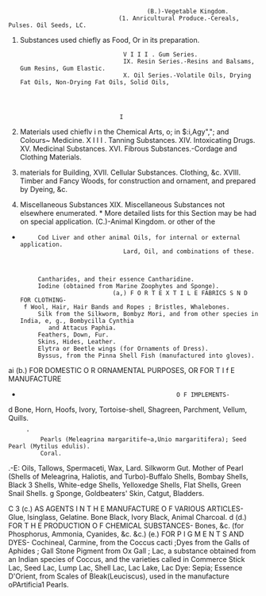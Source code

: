                                            (B.)-Vegetable Kingdom.
                                   (1. Anricultural Produce.-Cereals,    Pulses. Oil Seeds, LC.

1. Substances used chiefly as
 Food, Or in its preparation.


                                    V I I I . Gum Series.
                                    IX. Resin Series.-Resins and Balsams, Gum Resins, Gum Elastic.
                                    X. Oil Series.-Volatile Oils, Drying Fat Oils, Non-Drying Fat Oils, Solid Oils,




                                   I
2. Materials used chieflv i n
  the Chemical Arts, o; in $:i,Agy",";           and Colours~
  Medicine.                 X I I I . Tanning Substances.
                            XIV. Intoxicating Drugs.
                            XV. Medicinal Substances.
                            XVI. Fibrous Substances.-Cordage and Clothing Materials.
3. materials for Building, XVII. Cellular Substances.
       Clothing, &c.        XVIII. Timber and Fancy Woods, for construction and ornament, and prepared
                               by Dyeing, &c.
4. Miscellaneous Substances XIX. Miscellaneous Substances not elsewhere enumerated.
                  * More detailed lists for this Section may be had on special application.
                                              (C.)-Animal Kingdom.
                                                                                                   or other of the




  -          Cod Liver and other animal Oils, for internal or external application.
                                     Lard, Oil, and combinations of these.



             Cantharides, and their essence Cantharidine.
             Iodine (obtained from Marine Zoophytes and Sponge).
                                  (a,) F O R T E X T I L E FABRICS S N D FOR CLOTHING-
         f Wool, Hair, Hair Bands and Ropes ; Bristles, Whalebones.
             Silk from the Silkworm, Bombyz Mori, and from other species in India, e, g., Bombycilla Cynthia
                and Attacus Paphia.
             Feathers, Down, Fur.
             Skins, Hides, Leather.
             Elytra or Beetle wings (for Ornaments of Dress).
             Byssus, from the Pinna Shell Fish (manufactured into gloves).
  ai
              (b.) FOR DOMESTIC O R ORNAMENTAL PURPOSES, OR FOR T I f E MANUFACTURE
  +                                                 O F IMPLEMENTS-
  d          Bone, Horn, Hoofs, Ivory, Tortoise-shell, Shagreen, Parchment, Vellum, Quills.




         '
             Pearls (Meleagrina margaritife~a,Unio margaritifera); Seed Pearl (Mytilus edulis).
             Coral.
  .-E:       Oils, Tallows, Spermaceti, Wax, Lard.
             Silkworm Gut.
             Mother of Pearl (Shells of Meleagrina, Haliotis, and Turbo)-Buffalo Shells, Bombay Shells, Black
   3            Shells, White-edge Shells, Yelloxedge Shells, Flat Shells, Green Snail Shells.
   g         Sponge, Goldbeaters' Skin, Catgut, Bladders.

  C
   3                   (c.) AS AGENTS I N T H E MANUFACTURE O F VARIOUS ARTICLES-
             Glue, Isinglass, Gelatine.
             Bone Black, Ivory Black, Animal Charcoal.
  d                         (d.) FOR T H E PRODUCTION O F CHEMICAL SUBSTANCES-
             Bones, &c. (for Phosphorus, Ammonia, Cyanides, &c. &c.)
                                            (e.) FOR P I G M E N T S AND DYES-
             Cochineal, Carmine, from the Coccus cacti ;Dyes from the Galls of Aphides ; Gall Stone Pigment from
               Ox Gall ; Lac, a substance obtained from an Indian species of Coccus, and the varieties called in
              Commerce Stick Lac, Seed Lac, Lump Lac, Shell Lac, Lac Lake, Lac Dye: Sepia; Essence
              D'Orient, from Scales of Bleak(Leuciscus), used in the manufacture oPArtificia1 Pearls.
